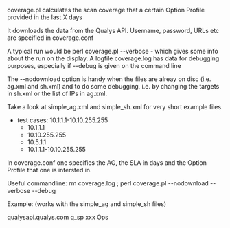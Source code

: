 coverage.pl calculates the scan coverage that a certain Option Profile provided in the last X days

It downloads the data from the Qualys API. Username, password, URLs etc are specified in coverage.conf

A typical run would be perl coverage.pl --verbose - which gives some info about the run on the display.
A logfile coverage.log has data for debugging purposes, especially if --debug is given on the command line

The --nodownload option is handy when the files are alreay on disc (i.e. ag.xml and sh.xml) and to do
some debugging, i.e. by changing the targets in sh.xml or the list of IPs in ag.xml.

Take a look at simple_ag.xml and simple_sh.xml for very short example files.
- test cases: 10.1.1.1-10.10.255.255 
  - 10.1.1.1
  - 10.10.255.255
  - 10.5.1.1
  - 10.1.1.1-10.10.255.255

In coverage.conf one specifies the AG, the SLA in days and the Option Profile that one is intersted in.

Useful commandline: rm coverage.log ; perl coverage.pl --nodownload --verbose --debug

Example: (works with the simple_ag and simple_sh files)

<myxml>
<COVERAGECONFIG>
<URL>qualysapi.qualys.com</URL>
<USERNAME>q_sp</USERNAME>
<PASSWORD>xxx</PASSWORD>
<AGLIST>
  <AG scansla="3000" op="All Windows machines" >Ops</AG>
</AGLIST>
</COVERAGECONFIG>
</myxml>

